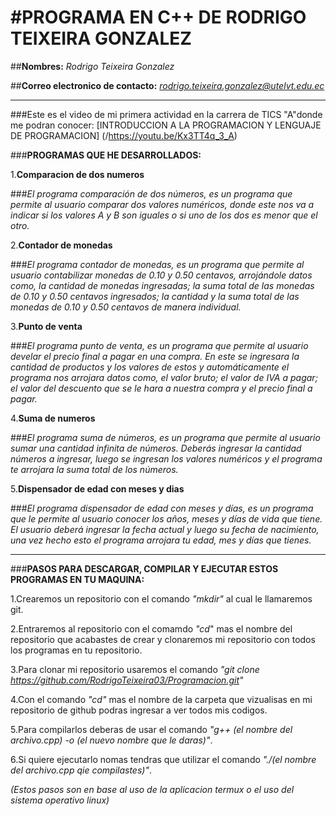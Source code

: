 #**PROGRAMA EN C++ DE RODRIGO TEIXEIRA GONZALEZ**
==================================================================

##**Nombres:** *Rodrigo Teixeira Gonzalez*

##**Correo electronico de contacto:** *rodrigo.teixeira.gonzalez@utelvt.edu.ec*

------------------------------------------------------------------

###Este es el video de mi primera actividad en la carrera de TICS "A"donde me podran conocer: [INTRODUCCION A LA PROGRAMACION Y LENGUAJE DE PROGRAMACION] (/https://youtu.be/Kx3TT4q_3_A)

###**PROGRAMAS QUE HE  DESARROLLADOS:**

1.**Comparacion de dos numeros**

###*El programa comparación de dos números, es un programa que permite al usuario comparar dos valores numéricos, donde este nos va a indicar si los valores A y B son iguales o si uno de los dos es menor que el otro.*

2.**Contador de monedas**

###*El programa contador de monedas, es un programa que permite al usuario contabilizar monedas de 0.10 y 0.50 centavos, arrojándole datos como, la cantidad de monedas ingresadas; la suma total de las monedas de 0.10 y 0.50 centavos ingresados; la cantidad y la suma total de las monedas de 0.10 y 0.50 centavos de manera individual.*

3.**Punto de venta**

###*El programa punto de venta, es un programa que permite al usuario develar el precio final a pagar en una compra. En este se ingresara la cantidad de productos y los valores de estos y automáticamente el programa nos arrojara datos como, el valor bruto; el valor de IVA a pagar; el valor del descuento que se le hara a nuestra compra y el precio final a pagar.*

4.**Suma de numeros**

###*El programa suma de números, es un programa que permite al usuario sumar una cantidad infinita de números. Deberás ingresar la cantidad números a ingresar, luego se ingresan los valores numéricos y el programa te arrojara la suma total de los números.*

5.**Dispensador de edad con meses y dias**

###*El programa dispensador de edad con meses y días, es un programa que le permite al usuario conocer los años, meses y días de vida que tiene. El usuario deberá ingresar la fecha actual y luego su fecha de nacimiento, una vez hecho esto el programa arrojara tu edad, mes y días que tienes.*

------------------------------------------------------------------

###**PASOS PARA DESCARGAR, COMPILAR Y EJECUTAR ESTOS PROGRAMAS EN TU MAQUINA:**

1.Crearemos un repositorio con el comando *"mkdir"* al cual le llamaremos git.

2.Entraremos al repositorio con el comamdo *"cd*" mas el nombre del repositorio que acabastes de crear y clonaremos mi repositorio con todos los programas en tu repositorio.

3.Para clonar mi repositorio usaremos el comando *"git clone https://github.com/RodrigoTeixeira03/Programacion.git"*

4.Con el comando *"cd"* mas el nombre de la carpeta que vizualisas en mi repositorio de github podras ingresar a ver todos mis codigos.

5.Para compilarlos deberas de usar el comando *"g++ (el nombre del archivo.cpp) -o (el nuevo nombre que le daras)"*.

6.Si quiere ejecutarlo nomas tendras que utilizar el comando *"./(el nombre del archivo.cpp qie compilastes)"*.

*(Estos pasos son en base al uso de la aplicacion termux o el uso del sistema operativo linux)*






